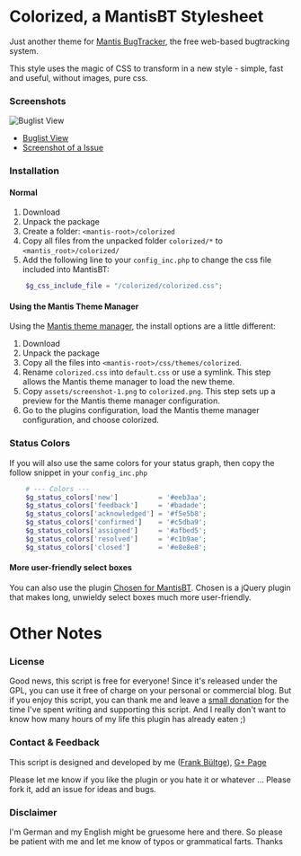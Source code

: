 # Colorized, a MantisBT Stylesheet

Just another theme for [Mantis BugTracker](http://www.mantisbt.org/), the free web-based bugtracking system.

This style uses the magic of CSS to transform in a new style - simple, fast and useful, without images, pure css.

### Screenshots
![Buglist View](assets/screenshot-1.png "Buglist")

 * [Buglist View](assets/screenshot-1.png "Buglist")
 * [Screenshot of a Issue](assets/screenshot-2.png "Issue")

### Installation

#### Normal

 1. Download
 2. Unpack the package
 3. Create a folder: `<mantis-root>/colorized`
 4. Copy all files from the unpacked folder `colorized/*` to `<mantis_root>/colorized/`
 5. Add the following line to your `config_inc.php` to change the css file included into MantisBT:

```php
	$g_css_include_file = "/colorized/colorized.css";
```

#### Using the Mantis Theme Manager

Using the [Mantis theme manager](https://github.com/TimPietrusky/MantisThemeManager), the install options are a little different:

 1. Download
 2. Unpack the package
 3. Copy all the files into `<mantis-root>/css/themes/colorized`.
 4. Rename `colorized.css` into `default.css` or use a symlink. This step allows the Mantis theme manager to load the new theme.
 5. Copy `assets/screenshot-1.png` to `colorized.png`.  This step sets up a preview for the Mantis theme manager configuration.
 6. Go to the plugins configuration, load the Mantis theme manager configuration, and choose colorized.

### Status Colors
If you will also use the same colors for your status graph, then copy the follow snippet in your `config_inc.php`

```php
	# --- Colors ---
	$g_status_colors['new']          = '#eeb3aa';
	$g_status_colors['feedback']     = '#badade';
	$g_status_colors['acknowledged'] = '#f5e5b8';
	$g_status_colors['confirmed']    = '#c5dba9';
	$g_status_colors['assigned']     = '#afbed5';
	$g_status_colors['resolved']     = '#c1b9ae';
	$g_status_colors['closed']       = '#e8e8e8';
```

#### More user-friendly select boxes 
You can also use the plugin [Chosen for MantisBT](https://github.com/bueltge/Chosen-for-MantisBT). Chosen is a jQuery plugin that makes long, unwieldy select boxes much more user-friendly.

# Other Notes

### License
Good news, this script is free for everyone! Since it's released under the GPL, you can use it free of charge on your personal or commercial blog. But if you enjoy this script, you can thank me and leave a [small donation](http://bueltge.de/wunschliste/) for the time I've spent writing and supporting this script. And I really don't want to know how many hours of my life this plugin has already eaten ;)

### Contact & Feedback
This script is designed and developed by me ([Frank Bültge](http://bueltge.de)), [G+ Page](https://plus.google.com/111291152590065605567/about?rel=author)

Please let me know if you like the plugin or you hate it or whatever ... Please fork it, add an issue for ideas and bugs.

### Disclaimer
I'm German and my English might be gruesome here and there. So please be patient with me and let me know of typos or grammatical farts. Thanks
